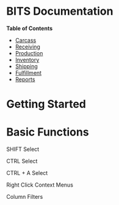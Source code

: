 # BITS Documentation

**Table of Contents**
- [Carcass](Docs/docs/Carcass.html)
- [Receiving](Docs/docs/Receiving.html)
- [Production](Docs/docs/Production.html)
- [Inventory](Docs/docs/Inventory.html)
- [Shipping](Docs/docs/Shipping.html)
- [Fulfillment](Docs/docs/Fulfillment.html)
- [Reports](Docs/docs/Report.html)

# Getting Started


# Basic Functions
SHIFT Select

CTRL Select 

CTRL + A Select

Right Click Context Menus

Column Filters
